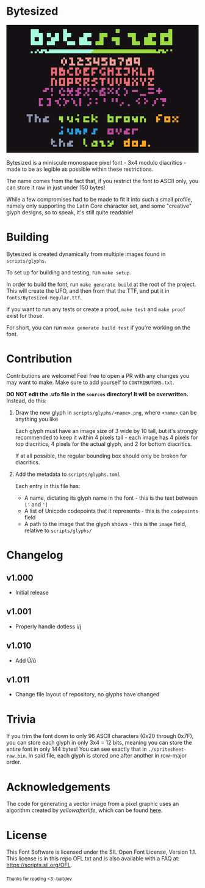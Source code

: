 # Bytesized

![Preview image of the Bytesized font, containing numbers, the alphabet, some punctuation, and "The quick brown fox jumps over the lazy dog."](documentation/preview.png)

Bytesized is a miniscule monospace pixel font - 3x4 modulo diacritics - 
made to be as legible as possible within these restrictions.

The name comes from the fact that, if you restrict the font to ASCII only,
you can store it raw in just under 150 bytes!

While a few compromises had to be made to fit it into such a small profile,
namely only supporting the Latin Core character set,
and some "creative" glyph designs, so to speak,
it's still quite readable!

# Building

Bytesized is created dynamically from multiple images found in `scripts/glyphs`.

To set up for building and testing, run `make setup`.

In order to build the font, run `make generate build` at the root of the project. 
This will create the UFO, and then from that the TTF, and put it in `fonts/Bytesized-Regular.ttf`.

If you want to run any tests or create a proof, `make test` and `make proof` exist for those.

For short, you can run `make generate build test` if you're working on the font.

# Contribution

Contributions are welcome! Feel free to open a PR with any changes you may want to make. Make sure to add yourself to `CONTRIBUTORS.txt`.

**DO NOT edit the .ufo file in the `sources` directory! It will be overwritten.** Instead, do this:

1. Draw the new glyph in `scripts/glyphs/<name>.png`, where `<name>` can be anything you like
   
   Each glyph must have an image size of 3 wide by 10 tall,
   but it's strongly recommended to keep it within 4 pixels tall - 
   each image has 4 pixels for top diacritics,
   4 pixels for the actual glyph, and 2 for bottom diacritics.

   If at all possible, the regular bounding box should only be broken for diacritics.

2. Add the metadata to `scripts/glyphs.toml`

   Each entry in this file has:
   - A name, dictating its glyph name in the font - this is the text between `['` and `']`
   - A list of Unicode codepoints that it represents - this is the `codepoints` field
   - A path to the image that the glyph shows - this is the `image` field, relative to `scripts/glyphs/`


# Changelog

## v1.000
- Initial release

## v1.001
- Properly handle dotless i/j

## v1.010
- Add Ŭ/ŭ

## v1.011
- Change file layout of repository, no glyphs have changed

# Trivia

If you trim the font down to only 96 ASCII characters (0x20 through 0x7F), you can store each glyph in only 3x4 = 12 bits, 
meaning you can store the entire font in only 144 bytes! You can see exactly that in `./spritesheet-raw.bin`.
In said file, each glyph is stored one after another in row-major order.

# Acknowledgements

The code for generating a vector image from a pixel graphic uses an algorithm created by _yellowafterlife_,
which can be found [here](https://yal.cc/grid-based-contour-traversal/).

# License 

This Font Software is licensed under the SIL Open Font License, Version 1.1. This license is in this repo OFL.txt and is also available with a FAQ at: https://scripts.sil.org/OFL.

<sub>Thanks for reading &lt;3 -baltdev</sub>


